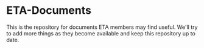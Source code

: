 # ETA-Documents
This is the repository for documents ETA members may find useful.  We'll try to add more things as they become available and keep this repository up to date.
